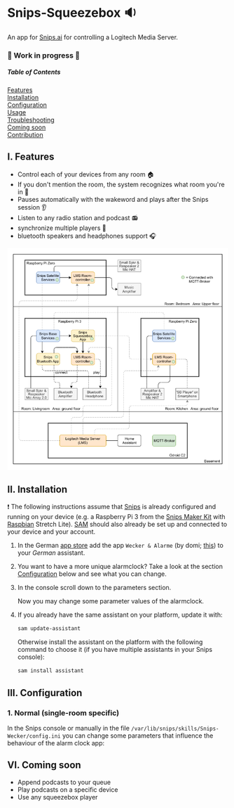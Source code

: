 # Snips-Squeezebox :sound:

An app for [Snips.ai](https://snips.ai/) for controlling a Logitech Media Server.

### :construction: Work in progress :construction:

##### Table of Contents  
[Features](#i-features)  
[Installation](#ii-installation)  
[Configuration](#iii-configuration)  
[Usage](#iv-usage)  
[Troubleshooting](#v-troubleshooting)  
[Coming soon](#vi-coming-soon)  
[Contribution](#vii-contribution)  


## I. Features

- Control each of your devices from any room :house:
- If you don't mention the room, the system recognizes what room you're in :speech_balloon:
- Pauses automatically with the wakeword and plays after the Snips session :ear:
- Listen to any radio station and podcast :radio:
- synchronize multiple players :hear_no_evil:
- bluetooth speakers and headphones support :headphones:

![Example Device Setup](./resources/Device%20Setup.png?raw=true "Example Device Setup")

## II. Installation

:exclamation: The following instructions assume that [Snips](https://snips.gitbook.io/documentation/snips-basics) is
already configured and running on your device (e.g. a Raspberry Pi 3 from the 
[Snips Maker Kit](https://makers.snips.ai/kit/) with 
[Raspbian](https://www.raspberrypi.org/downloads/raspbian/) Stretch Lite). 
[SAM](https://snips.gitbook.io/getting-started/installation) should
also already be set up and connected to your device and your account.

1. In the German [app store](https://console.snips.ai/) add the
app `Wecker & Alarme` (by domi; [this](https://console.snips.ai/store/de/skill_61Vz8lVkXQbM)) to
your *German* assistant.

2. You want to have a more unique alarmclock? Take a look at the section [Configuration](#iii-configuration) below and
see what you can change.

3. In the console scroll down to the parameters section.

    Now you may change some parameter values of the alarmclock.
    
4. If you already have the same assistant on your platform, update it with:
      ```bash
      sam update-assistant
      ```
      
   Otherwise install the assistant on the platform with the following command to
   choose it (if you have multiple assistants in your Snips console):
      ```bash
      sam install assistant
      ```
    
## III. Configuration

### 1. Normal (single-room specific)

In the Snips console or manually in the file `/var/lib/snips/skills/Snips-Wecker/config.ini` you can change
some parameters that influence the behaviour of the alarm clock app:

## VI. Coming soon

- Append podcasts to your queue
- Play podcasts on a specific device
- Use any squeezebox player

